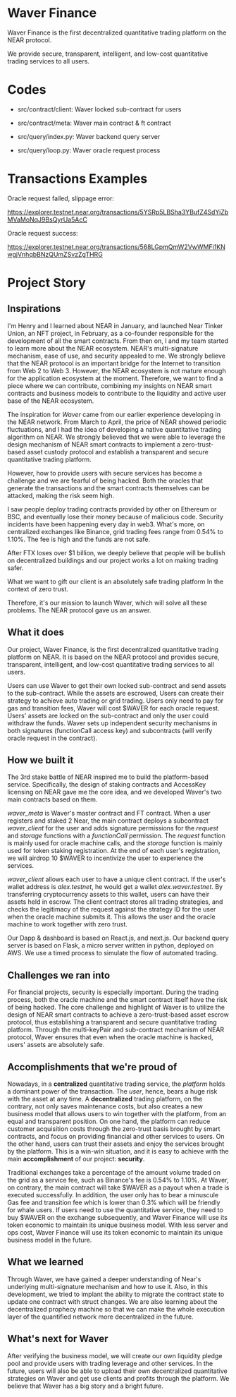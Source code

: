 # Waver Finance

Waver Finance is the first decentralized quantitative trading platform on the NEAR protocol. 

We provide secure, transparent, intelligent, and low-cost quantitative trading services to all users.

# Codes

* src/contract/client: Waver locked sub-contract for users

* src/contract/meta: Waver main contract & ft contract

* src/query/index.py: Waver backend query server

* src/query/loop.py: Waver oracle request process

# Transactions Examples

Oracle request failed, slippage error:

https://explorer.testnet.near.org/transactions/5YSRp5LBSha3YBufZ4SdYiZbMVaMoNqJ9BsQyrUa5AcC

Oracle request success:

https://explorer.testnet.near.org/transactions/568LGpmQmW2VwWMFj1KNwgjVnhqbBNzQUmZSvzZgTHRG

# Project Story

## Inspirations

I'm Henry and I learned about NEAR in January, and launched Near Tinker Union, an NFT project, in February, as a co-founder responsible for the development of all the smart contracts. From then on, I and my team started to learn more about the NEAR ecosystem. NEAR's multi-signature mechanism, ease of use, and security appealed to me. We strongly believe that the NEAR protocol is an important bridge for the Internet to transition from Web 2 to Web 3. However, the NEAR ecosystem is not mature enough for the application ecosystem at the moment. Therefore, we want to find a piece where we can contribute, combining my insights on NEAR smart contracts and business models to contribute to the liquidity and active user base of the NEAR ecosystem.

The inspiration for *Waver* came from our earlier experience developing in the NEAR network. From March to April, the price of NEAR showed periodic fluctuations, and I had the idea of developing a native quantitative trading algorithm on NEAR. 
We strongly believed that we were able to leverage the design mechanism of NEAR smart contracts to implement a zero-trust-based asset custody protocol and establish a transparent and secure quantitative trading platform. 

However, how to provide users with secure services has become a challenge and we are fearful of being hacked. Both the oracles that generate the transactions and the smart contracts themselves can be attacked, making the risk seem high.

I saw people deploy trading contracts provided by other on Ethereum or BSC, and eventually lose their money because of malicious code. Security incidents have been happening every day in web3. What's more, on centralized exchanges like Binance, grid trading fees range from 0.54% to 1.10%. The fee is high and the funds are not safe. 

After FTX loses over $1 billion, we deeply believe that people will be bullish on decentralized buildings and our project works a lot on making trading safer. 

What we want to gift our client is an absolutely safe trading platform In the context of zero trust.

Therefore, it's our mission to launch Waver, which will solve all these problems. The NEAR protocol gave us an answer.

## What it does

Our project, Waver Finance, is the first decentralized quantitative trading platform on NEAR. It is based on the NEAR protocol and provides secure, transparent, intelligent, and low-cost quantitative trading services to all users. 

Users can use Waver to get their own locked sub-contract and send assets to the sub-contract. While the assets are escrowed, Users can create their strategy to achieve auto trading or grid trading. Users only need to pay for gas and transition fees, Waver will cost $WAVER for each oracle request. Users' assets are locked on the sub-contract and only the user could withdraw the funds. Waver sets up independent security mechanisms in both signatures (functionCall access key) and subcontracts (will verify oracle request in the contract).

## How we built it

The 3rd stake battle of NEAR inspired me to build the platform-based service. Specifically, the design of staking contracts and AccessKey licensing on NEAR gave me the core idea, and we developed Waver's two main contracts based on them.

*waver_meta* is Waver's master contract and FT contract. When a user registers and staked 2 Near, the main contract deploys a subcontract *waver_client* for the user and adds signature permissions for the *request* and *storage* functions with a *functionCall* permission. The *request* function is mainly used for oracle machine calls, and the *storage* function is mainly used for token staking registration. At the end of each user's registration, we will airdrop 10 $WAVER to incentivize the user to experience the services.

*waver_client* allows each user to have a unique client contract. If the user's wallet address is *alex.testnet*, he would get a wallet *alex.waver.testnet*. By transferring cryptocurrency assets to this wallet, users can have their assets held in escrow. The client contract stores all trading strategies, and checks the legitimacy of the request against the strategy ID for the user when the oracle machine submits it. This allows the user and the oracle machine to work together with zero trust.

Our Dapp & dashboard is based on React.js, and next.js. Our backend query server is based on Flask, a micro server written in python, deployed on AWS. We use a timed process to simulate the flow of automated trading.

## Challenges we ran into

For financial projects, security is especially important. During the trading process, both the oracle machine and the smart contract itself have the risk of being hacked. The core challenge and highlight of Waver is to utilize the design of NEAR smart contracts to achieve a zero-trust-based asset escrow protocol, thus establishing a transparent and secure quantitative trading platform. Through the multi-keyPair and sub-contract mechanism of NEAR protocol, Waver ensures that even when the oracle machine is hacked, users' assets are absolutely safe.

## Accomplishments that we're proud of

Nowadays, in a **centralized** quantitative trading service, the *platform* holds a dominant power of the transaction. The *user*, hence, bears a huge risk with the asset at any time. A **decentralized** trading platform, on the contrary, not only saves maintenance costs, but also creates a new business model that allows users to win together with the platform, from an equal and transparent position. On one hand, the platform can reduce customer acquisition costs through the zero-trust basis brought by smart contracts, and focus on providing financial and other services to users. On the other hand, users can trust their assets and enjoy the services brought by the platform. This is a win-win situation, and it is easy to achieve with the main **accomplishment** of our project: **security**.

Traditional exchanges take a percentage of the amount volume traded on the grid as a service fee, such as Binance's fee is 0.54% to 1.10%. At Waver, on contrary, the main contract will take $WAVER as a payout when a trade is executed successfully. In addition, the user only has to bear a minuscule Gas fee and transition fee which is lower than 0.3% which will be friendly for whale users. If users need to use the quantitative service, they need to buy $WAVER on the exchange subsequently, and Waver Finance will use its token economic to maintain its unique business model. 
With less server and ops cost, Waver Finance will use its token economic to maintain its unique business model in the future.

## What we learned

Through Waver, we have gained a deeper understanding of Near's underlying multi-signature mechanism and how to use it. Also, in this development, we tried to implant the ability to migrate the contract state to update one contract with struct changes. We are also learning about the decentralized prophecy machine so that we can make the whole execution layer of the quantified network more decentralized in the future.

## What's next for Waver

After verifying the business model, we will create our own liquidity pledge pool and provide users with trading leverage and other services. In the future, users will also be able to upload their own decentralized quantitative strategies on Waver and get use clients and profits through the platform. We believe that Waver has a big story and a bright future.